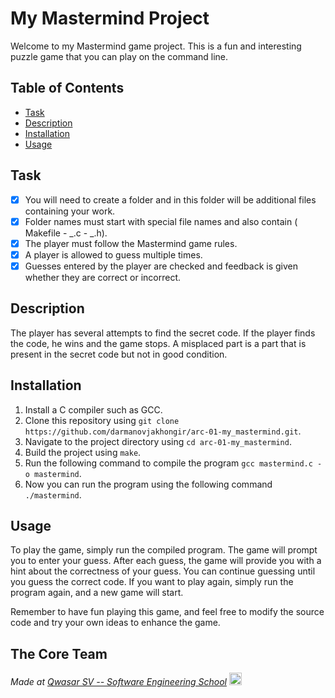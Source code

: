 # My Mastermind Project

Welcome to my Mastermind game project. This is a fun and interesting puzzle game that you can play on the command line.

## Table of Contents

- [Task](#task)
- [Description](#description)
- [Installation](#installation)
- [Usage](#usage)

## Task

- [x] You will need to create a folder and in this folder will be additional files containing your work.
- [x] Folder names must start with special file names and also contain ( Makefile - _.c - _.h).
- [x] The player must follow the Mastermind game rules.
- [x] A player is allowed to guess multiple times.
- [x] Guesses entered by the player are checked and feedback is given whether they are correct or incorrect.

## Description

The player has several attempts to find the secret code. If the player finds the code, he wins and the game stops. A misplaced part is a part that is present in the secret code but not in good condition.

## Installation

1. Install a C compiler such as GCC.
2. Clone this repository using `git clone https://github.com/darmanovjakhongir/arc-01-my_mastermind.git`.
3. Navigate to the project directory using `cd arc-01-my_mastermind`.
4. Build the project using `make`.
5. Run the following command to compile the program `gcc mastermind.c -o mastermind`.
6. Now you can run the program using the following command `./mastermind`.

## Usage

To play the game, simply run the compiled program. The game will prompt you to enter your guess. After each guess, the game will provide you with a hint about the correctness of your guess. You can continue guessing until you guess the correct code.
If you want to play again, simply run the program again, and a new game will start.

Remember to have fun playing this game, and feel free to modify the source code and try your own ideas to enhance the game.

## The Core Team

<span><i>Made at <a href='https://qwasar.io'>Qwasar SV -- Software Engineering School</a></i></span>
<span><img alt='Qwasar SV -- Software Engineering School Logo' src='https://storage.googleapis.com/qwasar-public/qwasar-logo_50x50.png' width='20px' /></span>

